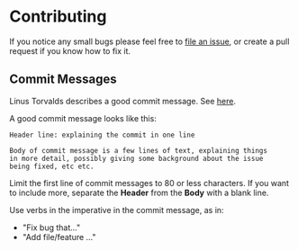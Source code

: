 # Contributing

If you notice any small bugs please feel free to [file an issue][issues],
or create a pull request if you know how to fix it.

## Commit Messages

Linus Torvalds describes a good commit message. See [here][linus-commit].

A good commit message looks like this:

```
Header line: explaining the commit in one line

Body of commit message is a few lines of text, explaining things
in more detail, possibly giving some background about the issue
being fixed, etc etc.
```

Limit the first line of commit messages to 80 or less characters.
If you want to include more, separate the **Header** from the
**Body** with a blank line.

Use verbs in the imperative in the commit message, as in:

* "Fix bug that..."
* "Add file/feature ..."

[issues]: https://github.com/miller-time/rust-warrior/issues
[linus-commit]: https://github.com/torvalds/subsurface/blob/a48494d2fbed58c751e9b7e8fbff88582f9b2d02/README#L88
